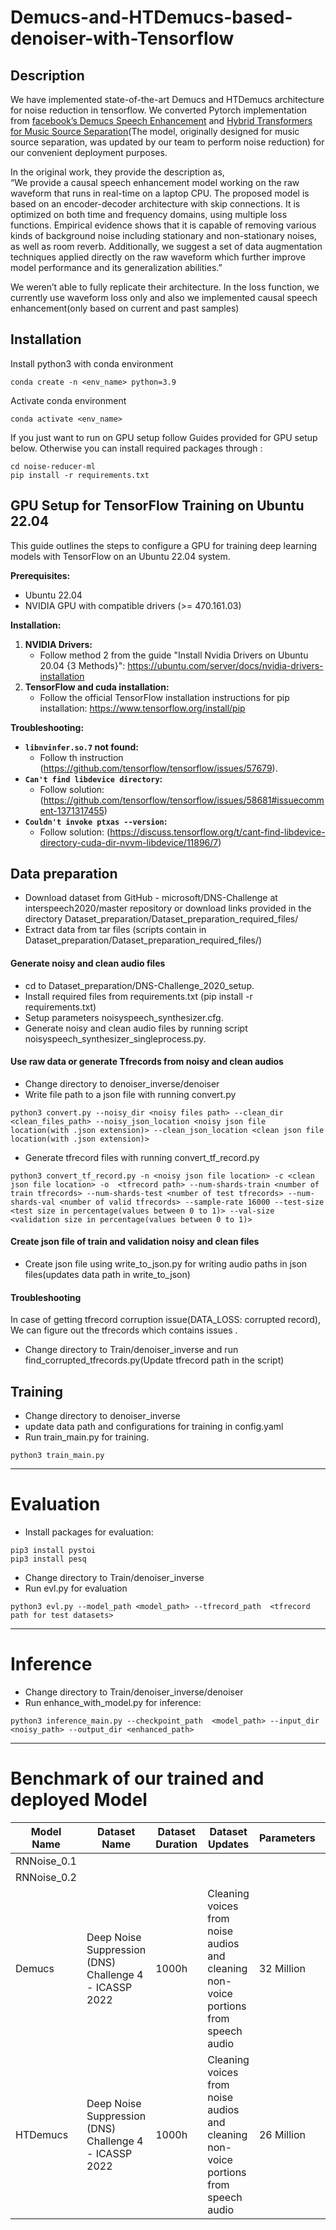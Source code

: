 # Demucs-and-HTDemucs-based-denoiser-with-Tensorflow


## Description

We have implemented state-of-the-art Demucs and HTDemucs architecture for noise reduction in tensorflow.
We converted Pytorch implementation from [facebook’s Demucs Speech Enhancement](https://github.com/facebookresearch/denoiser) and [Hybrid Transformers for Music Source Separation](https://arxiv.org/abs/2211.08553)(The model, originally designed for music source separation, was updated by our team to perform noise reduction) for our convenient deployment purposes.

In the original work, they provide the description as,  
“We provide a causal speech enhancement model working on the raw waveform that runs in real-time on a laptop CPU. The proposed model is based on an encoder-decoder architecture with skip connections. It is optimized on both time and frequency domains, using multiple loss functions. Empirical evidence shows that it is capable of removing various kinds of background noise including stationary and non-stationary noises, as well as room reverb. Additionally, we suggest a set of data augmentation techniques applied directly on the raw waveform which further improve model performance and its generalization abilities.”

We weren’t able to fully replicate their architecture. In the loss function, we currently use waveform loss only and also we implemented causal speech enhancement(only based on current and past samples)


## Installation

Install python3 with conda environment
```
conda create -n <env_name> python=3.9
```

Activate conda environment
```
conda activate <env_name>
```

If you just want to run on GPU setup follow Guides provided for GPU setup below. Otherwise you can install required packages through :
```
cd noise-reducer-ml
pip install -r requirements.txt
```


## GPU Setup for TensorFlow Training on Ubuntu 22.04

This guide outlines the steps to configure a GPU for training deep learning models with TensorFlow on an Ubuntu 22.04 system.

**Prerequisites:**

* Ubuntu 22.04
* NVIDIA GPU with compatible drivers (>= 470.161.03)

**Installation:**

1. **NVIDIA Drivers:**
    - Follow method 2 from the guide "Install Nvidia Drivers on Ubuntu 20.04 {3 Methods}": https://ubuntu.com/server/docs/nvidia-drivers-installation
2. **TensorFlow and cuda installation:**
    - Follow the official TensorFlow installation instructions for pip installation: https://www.tensorflow.org/install/pip

**Troubleshooting:**

- **`libnvinfer.so.7` not found:**
    - Follow th instruction (https://github.com/tensorflow/tensorflow/issues/57679).
- **`Can't find libdevice directory`:**
    - Follow solution:  (https://github.com/tensorflow/tensorflow/issues/58681#issuecomment-1371317455)
- **`Couldn't invoke ptxas --version`:**
    - Follow solution: (https://discuss.tensorflow.org/t/cant-find-libdevice-directory-cuda-dir-nvvm-libdevice/11896/7)



## Data preparation

- Download dataset from GitHub - microsoft/DNS-Challenge at interspeech2020/master repository or download links provided in the directory Dataset_preparation/Dataset_preparation_required_files/
-  Extract data from tar files (scripts contain in Dataset_preparation/Dataset_preparation_required_files/)

#### Generate noisy and clean audio files 
  -  cd to Dataset_preparation/DNS-Challenge_2020_setup.
  -  Install required files from requirements.txt (pip install -r requirements.txt)
  -  Setup parameters noisyspeech_synthesizer.cfg.
  -  Generate noisy and clean audio files by running script noisyspeech_synthesizer_singleprocess.py.
 
#### Use raw data or generate Tfrecords from noisy and clean audios
- Change directory to denoiser_inverse/denoiser
- Write file path to a json file with running convert.py

```
python3 convert.py --noisy_dir <noisy files path> --clean_dir <clean_files_path> --noisy_json_location <noisy json file location(with .json extension)> --clean_json_location <clean json file location(with .json extension)>
```
- Generate tfrecord files with running convert_tf_record.py
```
python3 convert_tf_record.py -n <noisy json file location> -c <clean json file location> -o  <tfrecord path> --num-shards-train <number of train tfrecords> --num-shards-test <number of test tfrecords> --num-shards-val <number of valid tfrecords> --sample-rate 16000 --test-size <test size in percentage(values between 0 to 1)> --val-size <validation size in percentage(values between 0 to 1)>
```

#### Create json file of train and validation noisy and clean files
- Create json file using write_to_json.py for writing audio paths in json files(updates data path in write_to_json)


#### Troubleshooting
In case of getting tfrecord corruption issue(DATA_LOSS:  corrupted record), We can figure out the tfrecords which contains issues .
- Change directory to Train/denoiser_inverse and run find_corrupted_tfrecords.py(Update tfrecord path in the script)

## Training

- Change directory to denoiser_inverse
- update data path and configurations for training in config.yaml
- Run train_main.py for training. 
```
python3 train_main.py  
```

***
# Evaluation
- Install packages for evaluation:
```
pip3 install pystoi
pip3 install pesq
```
- Change directory to Train/denoiser_inverse
- Run evl.py for evaluation 
```
python3 evl.py --model_path <model_path> --tfrecord_path  <tfrecord path for test datasets>
```



***
# Inference

- Change directory to Train/denoiser_inverse/denoiser
- Run enhance_with_model.py for inference: 
```
python3 inference_main.py --checkpoint_path  <model_path> --input_dir <noisy_path> --output_dir <enhanced_path>
```


***
# Benchmark of our trained and deployed Model 

| Model Name                   | Dataset Name                                   | Dataset Duration | Dataset Updates                                            | Parameters | MOS Evaluation |
|------------------------------|------------------------------------------------|------------------|------------------------------------------------------------|------------|----------------|
| RNNoise_0.1 |                                               |                  |                                                            |            | 3.2024         |
| RNNoise_0.2                  |                                                |                  |                                                            |            | 3.4372         |
| Demucs                       | Deep Noise Suppression (DNS) Challenge 4 - ICASSP 2022 | 1000h           | Cleaning voices from noise audios and cleaning non-voice portions from speech audio | 32 Million | 3.6085         |
| HTDemucs                     | Deep Noise Suppression (DNS) Challenge 4 - ICASSP 2022 | 1000h           | Cleaning voices from noise audios and cleaning non-voice portions from speech audio | 26 Million | 3.7748         |


